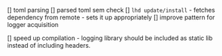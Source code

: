 [] toml parsing
[] parsed toml sem check
[] `lhd update/install`
    - fetches dependency from remote
    - sets it up appropriately
[] improve pattern for logger acquisition

[] speed up compilation
    - logging library should be included as static lib instead of including headers.
